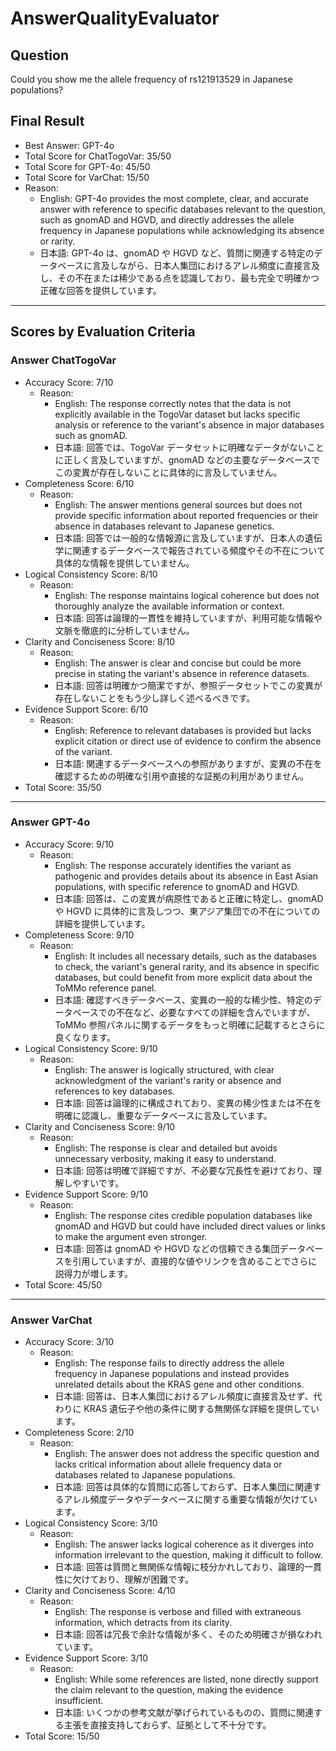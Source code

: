 # AnswerQualityEvaluator

## Question

Could you show me the allele frequency of rs121913529 in Japanese populations?

## Final Result

- Best Answer: GPT-4o
- Total Score for ChatTogoVar: 35/50
- Total Score for GPT-4o: 45/50
- Total Score for VarChat: 15/50
- Reason:
  - English: GPT-4o provides the most complete, clear, and accurate answer with reference to specific databases relevant to the question, such as gnomAD and HGVD, and directly addresses the allele frequency in Japanese populations while acknowledging its absence or rarity.
  - 日本語: GPT-4o は、gnomAD や HGVD など、質問に関連する特定のデータベースに言及しながら、日本人集団におけるアレル頻度に直接言及し、その不在または稀少である点を認識しており、最も完全で明確かつ正確な回答を提供しています。

---

## Scores by Evaluation Criteria

### Answer ChatTogoVar
- Accuracy Score: 7/10
  - Reason: 
    - English: The response correctly notes that the data is not explicitly available in the TogoVar dataset but lacks specific analysis or reference to the variant's absence in major databases such as gnomAD.
    - 日本語: 回答では、TogoVar データセットに明確なデータがないことに正しく言及していますが、gnomAD などの主要なデータベースでこの変異が存在しないことに具体的に言及していません。
- Completeness Score: 6/10
  - Reason: 
    - English: The answer mentions general sources but does not provide specific information about reported frequencies or their absence in databases relevant to Japanese genetics.
    - 日本語: 回答では一般的な情報源に言及していますが、日本人の遺伝学に関連するデータベースで報告されている頻度やその不在について具体的な情報を提供していません。
- Logical Consistency Score: 8/10
  - Reason: 
    - English: The response maintains logical coherence but does not thoroughly analyze the available information or context.
    - 日本語: 回答は論理的一貫性を維持していますが、利用可能な情報や文脈を徹底的に分析していません。
- Clarity and Conciseness Score: 8/10
  - Reason: 
    - English: The answer is clear and concise but could be more precise in stating the variant's absence in reference datasets.
    - 日本語: 回答は明確かつ簡潔ですが、参照データセットでこの変異が存在しないことをもう少し詳しく述べるべきです。
- Evidence Support Score: 6/10
  - Reason: 
    - English: Reference to relevant databases is provided but lacks explicit citation or direct use of evidence to confirm the absence of the variant.
    - 日本語: 関連するデータベースへの参照がありますが、変異の不在を確認するための明確な引用や直接的な証拠の利用がありません。
- Total Score: 35/50

---

### Answer GPT-4o
- Accuracy Score: 9/10
  - Reason: 
    - English: The response accurately identifies the variant as pathogenic and provides details about its absence in East Asian populations, with specific reference to gnomAD and HGVD.
    - 日本語: 回答は、この変異が病原性であると正確に特定し、gnomAD や HGVD に具体的に言及しつつ、東アジア集団での不在についての詳細を提供しています。
- Completeness Score: 9/10
  - Reason: 
    - English: It includes all necessary details, such as the databases to check, the variant's general rarity, and its absence in specific databases, but could benefit from more explicit data about the ToMMo reference panel.
    - 日本語: 確認すべきデータベース、変異の一般的な稀少性、特定のデータベースでの不在など、必要なすべての詳細を含んでいますが、ToMMo 参照パネルに関するデータをもっと明確に記載するとさらに良くなります。
- Logical Consistency Score: 9/10
  - Reason: 
    - English: The answer is logically structured, with clear acknowledgment of the variant's rarity or absence and references to key databases.
    - 日本語: 回答は論理的に構成されており、変異の稀少性または不在を明確に認識し、重要なデータベースに言及しています。
- Clarity and Conciseness Score: 9/10
  - Reason: 
    - English: The response is clear and detailed but avoids unnecessary verbosity, making it easy to understand.
    - 日本語: 回答は明確で詳細ですが、不必要な冗長性を避けており、理解しやすいです。
- Evidence Support Score: 9/10
  - Reason: 
    - English: The response cites credible population databases like gnomAD and HGVD but could have included direct values or links to make the argument even stronger.
    - 日本語: 回答は gnomAD や HGVD などの信頼できる集団データベースを引用していますが、直接的な値やリンクを含めることでさらに説得力が増します。
- Total Score: 45/50

---

### Answer VarChat
- Accuracy Score: 3/10
  - Reason: 
    - English: The response fails to directly address the allele frequency in Japanese populations and instead provides unrelated details about the KRAS gene and other conditions.
    - 日本語: 回答は、日本人集団におけるアレル頻度に直接言及せず、代わりに KRAS 遺伝子や他の条件に関する無関係な詳細を提供しています。
- Completeness Score: 2/10
  - Reason: 
    - English: The answer does not address the specific question and lacks critical information about allele frequency data or databases related to Japanese populations.
    - 日本語: 回答は具体的な質問に応答しておらず、日本人集団に関連するアレル頻度データやデータベースに関する重要な情報が欠けています。
- Logical Consistency Score: 3/10
  - Reason: 
    - English: The answer lacks logical coherence as it diverges into information irrelevant to the question, making it difficult to follow.
    - 日本語: 回答は質問と無関係な情報に枝分かれしており、論理的一貫性に欠けており、理解が困難です。
- Clarity and Conciseness Score: 4/10
  - Reason: 
    - English: The response is verbose and filled with extraneous information, which detracts from its clarity.
    - 日本語: 回答は冗長で余計な情報が多く、そのため明確さが損なわれています。
- Evidence Support Score: 3/10
  - Reason: 
    - English: While some references are listed, none directly support the claim relevant to the question, making the evidence insufficient.
    - 日本語: いくつかの参考文献が挙げられているものの、質問に関連する主張を直接支持しておらず、証拠として不十分です。
- Total Score: 15/50